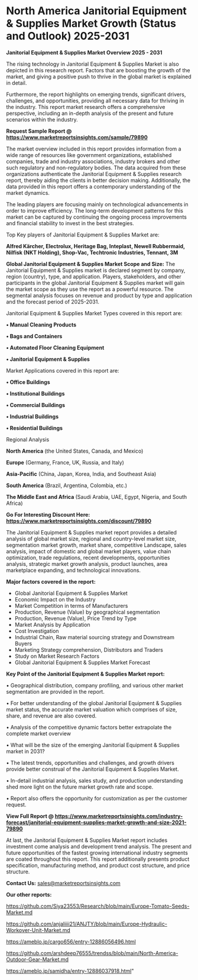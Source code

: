 # North America Janitorial Equipment & Supplies Market Growth (Status and Outlook) 2025-2031

<Strong> Janitorial Equipment & Supplies Market Overview 2025 - 2031</strong>

The rising technology in Janitorial Equipment & Supplies Market is also depicted in this research report. Factors that are boosting the growth of the market, and giving a positive push to thrive in the global market is explained in detail.

Furthermore, the report highlights on emerging trends, significant drivers, challenges, and opportunities, providing all necessary data for thriving in the industry. This report market research offers a comprehensive perspective, including an in-depth analysis of the present and future scenarios within the industry.

<strong>Request Sample Report @ <a href=https://www.marketreportsinsights.com/sample/79890>https://www.marketreportsinsights.com/sample/79890</a></strong>

The market overview included in this report provides information from a wide range of resources like government organizations, established companies, trade and industry associations, industry brokers and other such regulatory and non-regulatory bodies. The data acquired from these organizations authenticate the Janitorial Equipment & Supplies research report, thereby aiding the clients in better decision making. Additionally, the data provided in this report offers a contemporary understanding of the market dynamics.

The leading players are focusing mainly on technological advancements in order to improve efficiency. The long-term development patterns for this market can be captured by continuing the ongoing process improvements and financial stability to invest in the best strategies.

Top Key players of Janitorial Equipment & Supplies Market are:

<strong>Alfred Kärcher, Electrolux, Heritage Bag, Inteplast, Newell Rubbermaid, Nilfisk (NKT Holding), Shop-Vac, Techtronic Industries, Tennant, 3M</strong>

<strong><b>Global Janitorial Equipment & Supplies Market Scope and Size:</b></strong>
The Janitorial Equipment & Supplies market is declared segment by company, region (country), type, and application. Players, stakeholders, and other participants in the global Janitorial Equipment & Supplies market will gain the market scope as they use the report as a powerful resource. The segmental analysis focuses on revenue and product by type and application and the forecast period of 2025-2031.

Janitorial Equipment & Supplies Market Types covered in this report are:

<strong>• Manual Cleaning Products

• Bags and Containers

• Automated Floor Cleaning Equipment

• Janitorial Equipment & Supplies</strong>

Market Applications covered in this report are:

<strong>• Office Buildings

• Institutional Buildings

• Commercial Buildings

• Industrial Buildings

• Residential Buildings</strong> 

Regional Analysis

<strong>North America</strong> (the United States, Canada, and Mexico)

<strong>Europe</strong> (Germany, France, UK, Russia, and Italy)

<strong>Asia-Pacific</strong> (China, Japan, Korea, India, and Southeast Asia)

<strong>South America</strong> (Brazil, Argentina, Colombia, etc.)

<strong>The Middle East and Africa</strong> (Saudi Arabia, UAE, Egypt, Nigeria, and South Africa)

<strong>Go For Interesting Discount Here: <a href=https://www.marketreportsinsights.com/discount/79890>https://www.marketreportsinsights.com/discount/79890</a></strong>

The Janitorial Equipment & Supplies market report provides a detailed analysis of global market size, regional and country-level market size, segmentation market growth, market share, competitive Landscape, sales analysis, impact of domestic and global market players, value chain optimization, trade regulations, recent developments, opportunities analysis, strategic market growth analysis, product launches, area marketplace expanding, and technological innovations.

<strong><b>Major factors covered in the report:</b></strong>
<ul>
  <li>Global Janitorial Equipment & Supplies Market </li>
  <li>Economic Impact on the Industry</li>
  <li>Market Competition in terms of Manufacturers</li>
  <li>Production, Revenue (Value) by geographical segmentation</li>
  <li>Production, Revenue (Value), Price Trend by Type</li>
  <li>Market Analysis by Application</li>
  <li>Cost Investigation</li>
  <li>Industrial Chain, Raw material sourcing strategy and Downstream Buyers</li>
  <li>Marketing Strategy comprehension, Distributors and Traders</li>
  <li>Study on Market Research Factors</li>
  <li>Global Janitorial Equipment & Supplies Market Forecast</li>
</ul>

<strong><b>Key Point of the Janitorial Equipment & Supplies Market report:</b></strong>

• Geographical distribution, company profiling, and various other market segmentation are provided in the report.

• For better understanding of the global Janitorial Equipment & Supplies market status, the accurate market valuation which comprises of size, share, and revenue are also covered.

• Analysis of the competitive dynamic factors better extrapolate the complete market overview

• What will be the size of the emerging Janitorial Equipment & Supplies market in 2031?

• The latest trends, opportunities and challenges, and growth drivers provide better construal of the Janitorial Equipment & Supplies Market.

• In-detail industrial analysis, sales study, and production understanding shed more light on the future market growth rate and scope.

• Report also offers the opportunity for customization as per the customer request.

<strong><b>View Full Report @ <a href=https://www.marketreportsinsights.com/industry-forecast/janitorial-equipment-supplies-market-growth-and-size-2021-79890>https://www.marketreportsinsights.com/industry-forecast/janitorial-equipment-supplies-market-growth-and-size-2021-79890</a></b></strong>


At last, the Janitorial Equipment & Supplies Market report includes investment come analysis and development trend analysis. The present and future opportunities of the fastest growing international industry segments are coated throughout this report. This report additionally presents product specification, manufacturing method, and product cost structure, and price structure.

<strong>Contact Us:</strong>
sales@marketreportsinsights.com

<strong>Our other reports:</strong>

<a href=https://github.com/Siya23553/Research/blob/main/Europe-Tomato-Seeds-Market.md>https://github.com/Siya23553/Research/blob/main/Europe-Tomato-Seeds-Market.md</a>

<a href=https://github.com/anjaliiii21/ANJTY/blob/main/Europe-Hydraulic-Workover-Unit-Market.md>https://github.com/anjaliiii21/ANJTY/blob/main/Europe-Hydraulic-Workover-Unit-Market.md</a>

<a href=https://ameblo.jp/cargo656/entry-12886056496.html>https://ameblo.jp/cargo656/entry-12886056496.html</a>

<a href=https://github.com/arshdeep76555/trendss/blob/main/North-America-Outdoor-Gear-Market.md>https://github.com/arshdeep76555/trendss/blob/main/North-America-Outdoor-Gear-Market.md</a>

<a href=https://ameblo.jp/samidha/entry-12886037918.html>https://ameblo.jp/samidha/entry-12886037918.html</a>"
